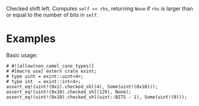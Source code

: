 Checked shift left. Computes `self << rhs`, returning `None`
if `rhs` is larger than or equal to the number of bits in `self`.

# Examples

Basic usage:

```
# #![allow(non_camel_case_types)]
# #[macro_use] extern crate exint;
# type uint = exint::uint<4>;
# type int  = exint::int<4>;
assert_eq!(uint!(0x1).checked_shl(4), Some(uint!(0x10)));
assert_eq!(uint!(0x10).checked_shl(129), None);
assert_eq!(uint!(0x10).checked_shl(uint::BITS - 1), Some(uint!(0)));
```

